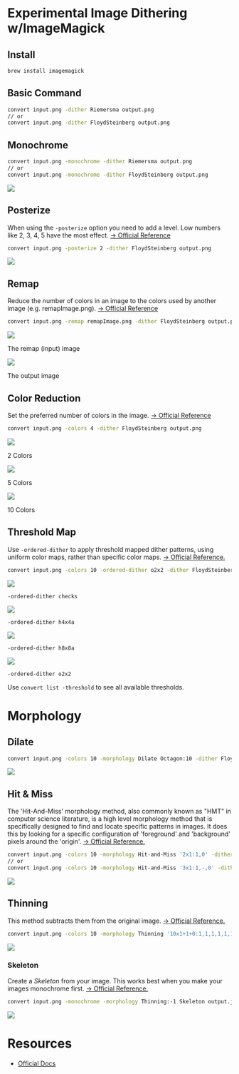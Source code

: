 # Experimental Image Dithering w/ImageMagick

## Install

```sh
brew install imagemagick
```

## Basic Command

```sh
convert input.png -dither Riemersma output.png
// or 
convert input.png -dither FloydSteinberg output.png
```

## Monochrome
```sh
convert input.png -monochrome -dither Riemersma output.png
// or 
convert input.png -monochrome -dither FloydSteinberg output.png
```

![](./Examples/example-monochrome-ditherFS.jpg)

## Posterize
When using the `-posterize` option you need to add a level. Low numbers like 2, 3, 4, 5 have the most effect. [→ Official Reference](https://imagemagick.org/script/command-line-options.php#posterize)

```sh
convert input.png -posterize 2 -dither FloydSteinberg output.png
```

![](./Examples/example-posterize2-ditherFS.jpg)

## Remap
Reduce the number of colors in an image to the colors used by another image (e.g. remapImage.png). [→ Official Reference](https://imagemagick.org/script/command-line-options.php#remap%20)

```sh
convert input.png -remap remapImage.png -dither FloydSteinberg output.png
```
![](./Examples/example-remap-input.png)

The remap (input) image

![](./Examples/example-remap-ditherFS.jpg)

The output image


## Color Reduction
Set the preferred number of colors in the image. [→ Official Reference](https://imagemagick.org/script/command-line-options.php#colors)

```sh
convert input.png -colors 4 -dither FloydSteinberg output.png
```
![](./Examples/example-colors2-ditherFS.jpg)

2 Colors

![](./Examples/example-colors5-ditherFS.jpg)

5 Colors

![](./Examples/example-colors10-ditherFS.jpg)

10 Colors

## Threshold Map
Use `-ordered-dither` to apply threshold mapped dither patterns, using uniform color maps, rather than specific color maps. [→ Official Reference.](https://imagemagick.org/script/command-line-options.php#ordered-dither)

```sh
convert input.png -colors 10 -ordered-dither o2x2 -dither FloydSteinberg output.png
```

![](./Examples/example-colors10-orderedchecks-ditherFS.jpg)

`-ordered-dither checks`

![](./Examples/example-colors10-orderedh4x4a-ditherFS.jpg)

`-ordered-dither h4x4a`

![](./Examples/example-colors10-orderedh8x8a-ditherFS.jpg)

`-ordered-dither h8x8a`

![](./Examples/example-colors10-orderedo2x2-ditherFS.jpg)

`-ordered-dither o2x2`

Use `convert list -threshold` to see all available thresholds.

# Morphology

## Dilate
```sh 
convert input.png -colors 10 -morphology Dilate Octagon:10 -dither FloydSteinberg output.jpg
```

![](./Examples/example-colors10-morphologyDilateOctagon10-ditherFS.jpg)

## Hit & Miss

The 'Hit-And-Miss' morphology method, also commonly known as "HMT" in computer science literature, is a high level morphology method that is specifically designed to find and locate specific patterns in images. It does this by looking for a specific configuration of 'foreground' and 'background' pixels around the 'origin'. [→ Official Reference.](https://legacy.imagemagick.org/Usage/morphology/#hmt)

```sh
convert input.png -colors 10 -morphology Hit-and-Miss '2x1:1,0' -dither FloydSteinberg output.jpg
// or 
convert input.png -colors 10 -morphology Hit-and-Miss '3x1:1,-,0' -dither FloydSteinberg output.jpg
```

![](./Examples/example-colors10-morphologyHitMiss3x1.jpg)

## Thinning

This method subtracts them from the original image. [→ Official Reference.](https://legacy.imagemagick.org/Usage/morphology/#thinning)

```sh
convert input.png -colors 10 -morphology Thinning '10x1+1+0:1,1,1,1,1,1,1,1,1,1' output.jpg
```

![](./Examples/example-colors10-morphologyThinningAll1.jpg)

### Skeleton

Create a *Skeleton* from your image. This works best when you make your images monochrome first. [→ Official Reference.](https://legacy.imagemagick.org/Usage/morphology/#thinning_skeleton)
```sh
convert input.png -monochrome -morphology Thinning:-1 Skeleton output.jpg
```

![](./Examples/example-monochrome-morphologyThinningSkeleton1.jpg)

# Resources

* [Official Docs](https://imagemagick.org/script/command-line-options.php#dither)